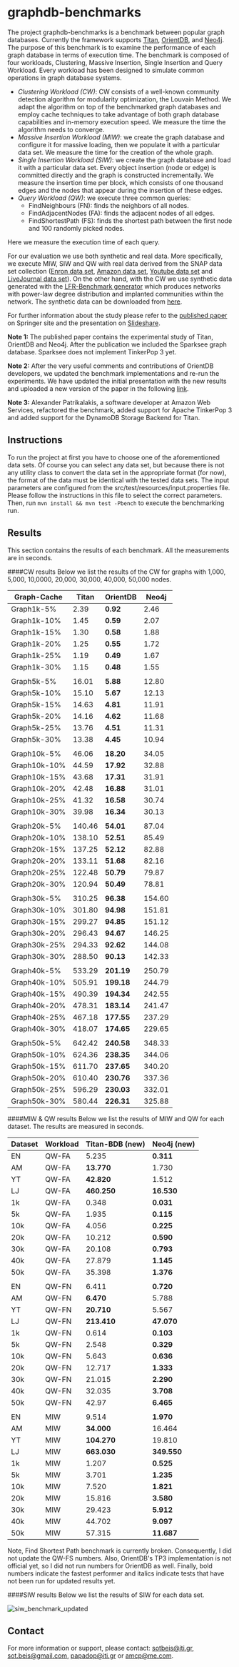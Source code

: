 graphdb-benchmarks
==================
The project graphdb-benchmarks is a benchmark between popular graph databases. Currently the framework supports [Titan](http://thinkaurelius.github.io/titan/), [OrientDB](http://www.orientechnologies.com/orientdb/), and [Neo4j](http://neo4j.com/). The purpose of this benchmark is to examine the performance of each graph database in terms of execution time. The benchmark is composed of four workloads, Clustering, Massive Insertion, Single Insertion and Query Workload. Every workload has been designed to simulate common operations in graph database systems.

- *Clustering Workload (CW)*: CW consists of a well-known community detection algorithm for modularity optimization, the Louvain Method. We adapt the algorithm on top of the benchmarked graph databases and employ cache techniques to take advantage of both graph database capabilities and in-memory execution speed. We measure the time the algorithm needs to converge.
- *Massive Insertion Workload (MIW)*: we create the graph database and configure it for massive loading, then we populate it with a particular data set. We measure the time for the creation of the whole graph.
- *Single Insertion Workload (SIW)*: we create the graph database and load it with a particular data set. Every object insertion (node or edge) is committed directly and the graph is constructed incrementally. We measure the insertion time per block, which consists of one thousand edges and the nodes that appear during the insertion of these edges.
- *Query Workload (QW)*: we execute three common queries:
  * FindNeighbours (FN): finds the neighbors of all nodes.
  * FindAdjacentNodes (FA): finds the adjacent nodes of all edges.
  * FindShortestPath (FS): finds the shortest path between the first node and 100 randomly picked nodes.

Here we measure the execution time of each query.

For our evaluation we use both synthetic and real data. More specifically, we execute MIW, SIW and QW with real data derived from the SNAP data set collection ([Enron data set](http://snap.stanford.edu/data/email-Enron.html), [Amazon data set](http://snap.stanford.edu/data/amazon0601.html), [Youtube data set](http://snap.stanford.edu/data/com-Youtube.html) and [LiveJournal data set](http://snap.stanford.edu/data/com-LiveJournal.html)). On the other hand, with the CW we use synthetic data generated with the [LFR-Benchmark generator](https://sites.google.com/site/andrealancichinetti/files) which produces networks with power-law degree distribution and implanted communities within the network. The synthetic data can be downloaded from [here](http://figshare.com/articles/Synthetic_Data_for_graphdb_benchmark/1221760).

For further information about the study please refer to the [published paper](http://link.springer.com/chapter/10.1007/978-3-319-10518-5_1) on Springer site and the presentation on [Slideshare](http://www.slideshare.net/sympapadopoulos/adbis2014-presentation).

**Note 1:** The published paper contains the experimental study of Titan, OrientDB and Neo4j. After the publication we included the Sparksee graph database. Sparksee does not implement TinkerPop 3 yet.

**Note 2:** After the very useful comments and contributions of OrientDB developers, we updated the benchmark implementations and re-run the experiments. We have updated the initial presentation with the new results and uploaded a new version of the paper in the following [link](http://mklab.iti.gr/files/beis_adbis2014_corrected.pdf).

**Note 3:** Alexander Patrikalakis, a software developer at Amazon Web Services, refactored the benchmark, added support for Apache TinkerPop 3 and added support for the DynamoDB Storage Backend for Titan.

Instructions
------------
To run the project at first you have to choose one of the aforementioned data sets. Of course you can select any data set, but because there is not any utility class to convert the data set in the appropriate format (for now), the format of the data must be identical with the tested data sets. The input parameters are configured from the src/test/resources/input.properties file. Please follow the instructions in this file to select the correct parameters. Then, run `mvn install && mvn test -Pbench` to execute the benchmarking run.

Results
-------
This section contains the results of each benchmark. All the measurements are in seconds.


####CW results
Below we list the results of the CW for graphs with 1,000, 5,000, 10,0000, 20,000, 30,000, 40,000, 50,000 nodes.

| Graph-Cache | Titan | OrientDB | Neo4j |
| ----------- | ----- | -------- | ----- |
|Graph1k-5%   |2.39   |**0.92**  |2.46   |
|Graph1k-10%  |1.45   |**0.59**  |2.07   |
|Graph1k-15%  |1.30   |**0.58**  |1.88   |
|Graph1k-20%  |1.25   |**0.55**  |1.72   |
|Graph1k-25%  |1.19   |**0.49**  |1.67   |
|Graph1k-30%  |1.15   |**0.48**  |1.55   |
|                                        |
|Graph5k-5%   |16.01  |**5.88**  |12.80  |
|Graph5k-10%  |15.10  |**5.67**  |12.13  |
|Graph5k-15%  |14.63  |**4.81**  |11.91  |
|Graph5k-20%  |14.16  |**4.62**  |11.68  |
|Graph5k-25%  |13.76  |**4.51**  |11.31  |
|Graph5k-30%  |13.38  |**4.45**  |10.94  |
|                                        |
|Graph10k-5%  |46.06  |**18.20** |34.05  |
|Graph10k-10% |44.59  |**17.92** |32.88  |
|Graph10k-15% |43.68  |**17.31** |31.91  |
|Graph10k-20% |42.48  |**16.88** |31.01  |
|Graph10k-25% |41.32  |**16.58** |30.74  |
|Graph10k-30% |39.98  |**16.34** |30.13  |
|                                        | 
|Graph20k-5%  |140.46 |**54.01** |87.04  |
|Graph20k-10% |138.10 |**52.51** |85.49  |
|Graph20k-15% |137.25 |**52.12** |82.88  |
|Graph20k-20% |133.11 |**51.68** |82.16  |
|Graph20k-25% |122.48 |**50.79** |79.87  |
|Graph20k-30% |120.94 |**50.49** |78.81  |
|                                        |
|Graph30k-5%  |310.25 |**96.38** |154.60 |
|Graph30k-10% |301.80 |**94.98** |151.81 |
|Graph30k-15% |299.27 |**94.85** |151.12 |
|Graph30k-20% |296.43 |**94.67** |146.25 |
|Graph30k-25% |294.33 |**92.62** |144.08 |
|Graph30k-30% |288.50 |**90.13** |142.33 |
|                                        |
|Graph40k-5%  |533.29 |**201.19**|250.79 |
|Graph40k-10% |505.91 |**199.18**|244.79 |
|Graph40k-15% |490.39 |**194.34**|242.55 |
|Graph40k-20% |478.31 |**183.14**|241.47 |
|Graph40k-25% |467.18 |**177.55**|237.29 |
|Graph40k-30% |418.07 |**174.65**|229.65 |
|                                        |
|Graph50k-5%  |642.42 |**240.58**|348.33 |
|Graph50k-10% |624.36 |**238.35**|344.06 |
|Graph50k-15% |611.70 |**237.65**|340.20 |
|Graph50k-20% |610.40 |**230.76**|337.36 |
|Graph50k-25% |596.29 |**230.03**|332.01 |
|Graph50k-30% |580.44 |**226.31**|325.88 |


####MIW & QW results
Below we list the results of MIW and QW for each dataset.
The results are measured in seconds.

| Dataset | Workload | Titan-BDB (new)  | Neo4j (new) |
| ------- | -------- | ---------------- | ----------- |
|   EN    |  QW-FA   |     5.235        |   **0.311** |
|   AM    |  QW-FA   |  __13.770__      |     1.730   |
|   YT    |  QW-FA   |  __42.820__      |     1.512   |
|   LJ    |  QW-FA   | __460.250__      |  __16.530__ |
|   1k    |  QW-FA   |     0.348        |   **0.031** |
|   5k    |  QW-FA   |     1.935        |   **0.115** |
|  10k    |  QW-FA   |     4.056        |   **0.225** |
|  20k    |  QW-FA   |    10.212        |   **0.590** |
|  30k    |  QW-FA   |    20.108        |   **0.793** |
|  40k    |  QW-FA   |    27.879        |   **1.145** |
|  50k    |  QW-FA   |    35.398        |   **1.376** |
|         |          |                  |             |
|   EN    |  QW-FN   |     6.411        |   **0.720** |
|   AM    |  QW-FN   |   __6.470__      |     5.788   |
|   YT    |  QW-FN   |  __20.710__      |     5.567   |
|   LJ    |  QW-FN   | __213.410__      |  __47.070__ |
|   1k    |  QW-FN   |     0.614        |   **0.103** |
|   5k    |  QW-FN   |     2.548        |   **0.329** |
|  10k    |  QW-FN   |     5.643        |   **0.636** |
|  20k    |  QW-FN   |    12.717        |   **1.333** |
|  30k    |  QW-FN   |    21.015        |   **2.290** |
|  40k    |  QW-FN   |    32.035        |   **3.708** |
|  50k    |  QW-FN   |    42.97         |   **6.465** |
|         |          |                  |             |
|   EN    |    MIW   |     9.514        |   **1.970** |
|   AM    |    MIW   |  __34.000__      |    16.464   |
|   YT    |    MIW   | __104.270__      |    19.810   |
|   LJ    |    MIW   | __663.030__      | __349.550__ |
|   1k    |    MIW   |     1.207        |   **0.525** |
|   5k    |    MIW   |     3.701        |   **1.235** |
|  10k    |    MIW   |     7.520        |   **1.821** |
|  20k    |    MIW   |    15.816        |   **3.580** |
|  30k    |    MIW   |    29.423        |   **5.912** |
|  40k    |    MIW   |    44.702        |   **9.097** |
|  50k    |    MIW   |    57.315        |  **11.687** |

Note, Find Shortest Path benchmark is currently broken.
Consequently, I did not update the QW-FS numbers.
Also, OrientDB's TP3 implementation is not official yet,
so I did not run numbers for OrientDB as well.
Finally, bold numbers indicate the fastest performer and italics indicate
tests that have not been run for updated results yet.

####SIW results
Below we list the results of SIW for each data set.

![siw_benchmark_updated](https://cloud.githubusercontent.com/assets/8163869/12272282/62b1c9f4-b914-11e5-85be-efd3f58e1e05.png)
<!---
![alt text](https://raw.githubusercontent.com/socialsensor/graphdb-benchmarks/master/images/SIWEnron.png "Logo Title Text 1")
![alt text](https://raw.githubusercontent.com/socialsensor/graphdb-benchmarks/master/images/SIWAmazon.png "Logo2 Title Text 1")
![alt text](https://raw.githubusercontent.com/socialsensor/graphdb-benchmarks/master/images/SIWYoutube.png "Logo Title Text 1")
![alt text](https://raw.githubusercontent.com/socialsensor/graphdb-benchmarks/master/images/SIWLivejournal.png "Logo4 Title Text 1")
--->

Contact
-------
For more information or support, please contact: sotbeis@iti.gr, sot.beis@gmail.com, papadop@iti.gr or amcp@me.com.
